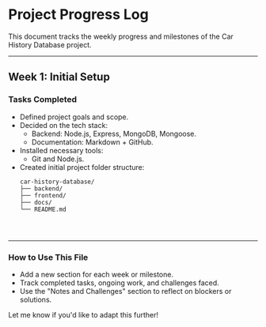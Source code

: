 # Project Progress Log

This document tracks the weekly progress and milestones of the Car History Database project.

---

## Week 1: Initial Setup

### **Tasks Completed**
- Defined project goals and scope.
- Decided on the tech stack:
  - Backend: Node.js, Express, MongoDB, Mongoose.
  - Documentation: Markdown + GitHub.
- Installed necessary tools:
  - Git and Node.js.
- Created initial project folder structure:
  ```plaintext
  car-history-database/
  ├── backend/
  ├── frontend/
  ├── docs/
  └── README.md




---

### **How to Use This File**
- Add a new section for each week or milestone.
- Track completed tasks, ongoing work, and challenges faced.
- Use the "Notes and Challenges" section to reflect on blockers or solutions.

Let me know if you'd like to adapt this further!
